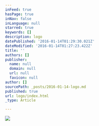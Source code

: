 ```yaml
---
inFeed: true
hasPage: true
inNav: false
inLanguage: null
starred: true
keywords: []
description: logo
datePublished: '2016-01-14T01:29:30.021Z'
dateModified: '2016-01-14T01:27:23.422Z'
title: ''
authors: []
publisher:
  name: null
  domain: null
  url: null
  favicon: null
author: []
sourcePath: _posts/2016-01-14-logo.md
published: true
url: logo/index.html
_type: Article

---
```

![](https://the-grid-user-content.s3-us-west-2.amazonaws.com/5ab0299d-4820-40db-b272-9e1fa01a6024.png)